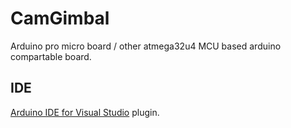 # CamGimbal
Arduino pro micro board / other atmega32u4 MCU based arduino compartable board.

## IDE
[Arduino IDE for Visual Studio](https://www.visualmicro.com/) plugin.